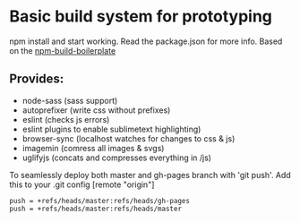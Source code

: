# Basic build system for prototyping

npm install and start working. Read the package.json for more info. Based on the [npm-build-boilerplate](https://github.com/damonbauer/npm-build-boilerplate)</a>

## Provides:

- node-sass (sass support)
- autoprefixer (write css without prefixes)
- eslint (checks js errors)
- eslint plugins to enable sublimetext highlighting)
- browser-sync (localhost watches for changes to css & js)
- imagemin (comress all images & svgs)
- uglifyjs (concats and compresses everything in /js)

To seamlessly deploy both master and gh-pages branch with 'git push'. Add this to your .git config [remote "origin"]

```
push = +refs/heads/master:refs/heads/gh-pages
push = +refs/heads/master:refs/heads/master
```
